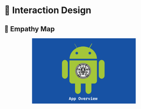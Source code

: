 <!-- YOUTUBE VIDEOS -->
# :art: Interaction Design <a name = "Interaction Design "></a>

## :pencil: Empathy Map

<p align="center" width="100%"><img src="https://github.com/ErnoMitrovic/WebSeekers/blob/main/fig/App_Overview.png" alt="Empathy Map" width="65%"></a></p>
